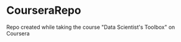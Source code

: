 CourseraRepo
============

Repo created while taking the course "Data Scientist's Toolbox" on Coursera

